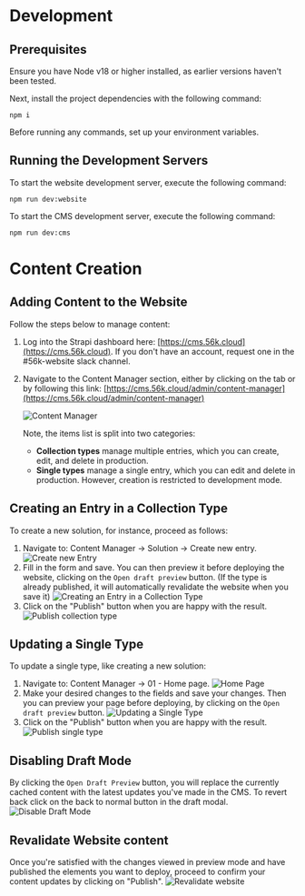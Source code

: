 # Development

## Prerequisites

Ensure you have Node v18 or higher installed, as earlier versions haven't been tested.

Next, install the project dependencies with the following command:

    npm i

Before running any commands, set up your environment variables.

## Running the Development Servers

To start the website development server, execute the following command:

    npm run dev:website

To start the CMS development server, execute the following command:

    npm run dev:cms

# Content Creation

## Adding Content to the Website

Follow the steps below to manage content:

1. Log into the Strapi dashboard here: [https://cms.56k.cloud](https://cms.56k.cloud). If you don't have an account, request one in the #56k-website slack channel.

2. Navigate to the Content Manager section, either by clicking on the tab or by following this link: [https://cms.56k.cloud/admin/content-manager](https://cms.56k.cloud/admin/content-manager)

   ![Content Manager](readme-assets/content-manager.png)

   Note, the items list is split into two categories:

   - **Collection types** manage multiple entries, which you can create, edit, and delete in production.
   - **Single types** manage a single entry, which you can edit and delete in production. However, creation is restricted to development mode.

## Creating an Entry in a Collection Type

To create a new solution, for instance, proceed as follows:

1. Navigate to: Content Manager -> Solution -> Create new entry.
   ![Create new Entry](readme-assets/create-new-entry.png)
2. Fill in the form and save. You can then preview it before deploying the website, clicking on the `Open draft preview` button.
   (If the type is already published, it will automatically revalidate the website when you save it)
   ![Creating an Entry in a Collection Type](readme-assets/creating-an-entry-in-a-collection-type.png)
3. Click on the "Publish" button when you are happy with the result.
   ![Publish collection type](readme-assets/publish-collection-type.png)

## Updating a Single Type

To update a single type, like creating a new solution:

1. Navigate to: Content Manager -> 01 - Home page.
   ![Home Page](readme-assets/home-page.png)
2. Make your desired changes to the fields and save your changes. Then you can preview your page before deploying, by clicking on the `Open draft preview` button.
   ![Updating a Single Type](readme-assets/updating-a-single-type.png)
3. Click on the "Publish" button when you are happy with the result.
   ![Publish single type](readme-assets/publish-single-type.png)

## Disabling Draft Mode

By clicking the `Open Draft Preview` button, you will replace the currently cached content with the latest updates you've made in the CMS. To revert back click on the back to normal button in the draft modal.
![Disable Draft Mode](readme-assets/disable-draft-mode.png)

## Revalidate Website content

Once you're satisfied with the changes viewed in preview mode and have published the elements you want to deploy, proceed to confirm your content updates by clicking on "Publish".
![Revalidate website](readme-assets/revalidate-website.png)
